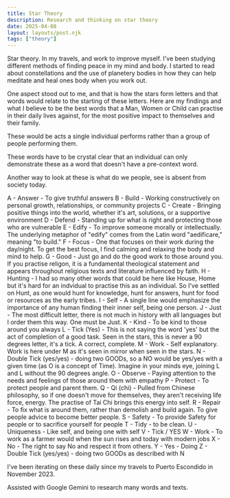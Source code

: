 ```yaml
---
title: Star Theory
description: Research and thinking on star theory
date: 2025-04-08
layout: layouts/post.njk
tags: ["theory"]
---
```


Star theory. In my travels, and work to improve myself. I've been studying different methods of finding peace in my mind and body. I started to read about constellations and the use of planetery bodies in how they can help meditate and heal ones body when you work out.

One aspect stood out to me, and that is how the stars form letters and that words would relate to the starting of these letters. Here are my findings and what I believe to be the best words that a Man, Women or Child can practise in their daily lives against, for the most positive impact to themselves and their family.

These would be acts a single individual performs rather than a group of people performing them.

These words have to be crystal clear that an individual can only demonstrate these as a word that doesn't have a pre-context word.

Another way to look at these is what do we people, see is absent from society today.

A - Answer - To give truthful answers 
B - Build - Working constructively on personal growth, relationships, or community projects
C - Create - Bringing positive things into the world, whether it's art, solutions, or a supportive environment
D - Defend - Standing up for what is right and protecting those who are vulnerable
E - Edify - To improve someone morally or intellectually. The underlying metaphor of "edify" comes from the Latin word "aedificare," meaning "to build."
F - Focus - One that focuses on their work during the day/night. To get the best focus, I find calming and relaxing the body and mind to help.
G - Good - Just go and do the good work to those around you. If you practise religon, it is a fundamental theological statement and appears throughout religious texts and literature influenced by faith.
H - Hunting - I had so many other words that could be here like House, Home but it's hard for an indvidual to practise this as an individual. So I've settled on Hunt, as one would hunt for knowledge, hunt for answers, hunt for food or resources as the early tribes.
I - Self - A single line would emphasize the importance of any human finding their inner self, being one person.
J - Just - The most difficult letter, there is not much in history with all languages but I order them this way. One must be Just. 
K - Kind - To be kind to those around you always
L - Tick (Yes) - This is not saying the word 'yes' but the act of completion of a good task. Seen in the stars, this is never a 90 degrees letter, it's a tick. A correct, complete.
M - Work - Self explanatory. Work is here under M as it's seen in mirror when seen in the stars. 
N - Double Tick (yes/yes) - doing two GOODs, so a NO would be yes/yes with a given time (as O is a concept of Time). Imagine in your minds eye, joining L and L without the 90 degrees angle.
O - Observe - Paying attention to the needs and feelings of those around them with empathy
P - Protect - To protect people and parent them.
Q - Qi (chi) - Pulled from Chinese philosophy, so if one doesn't move for themselves, they aren't receiving life force, energy. The practise of Tai Chi brings this energy into self.
R - Repair - To fix what is around them, rather than demolish and build again. To give people advice to become better people.
S - Safety - To provide Safety for people or to sacrifice yourself for people
T - Tidy - to be clean.
U - Uniqueness - Like self, and being one with self
V - Tick / YES
W - Work - To work as a farmer would when the sun rises and today with modern jobs
X - No - The right to say No and respect it from others.
Y - Yes - Doing
Z - Double Tick (yes/yes) - doing two GOODs as described with N

I've been iterating on these daily since my travels to Puerto Escondido in November 2023.

Assisted with Google Gemini to research many words and texts.
